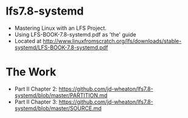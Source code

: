 lfs7.8-systemd
==============
- Mastering Linux with an LFS Project.
- Using LFS-BOOK-7.8-systemd.pdf as 'the' guide
- Located at http://www.linuxfromscratch.org/lfs/downloads/stable-systemd/LFS-BOOK-7.8-systemd.pdf

# The Work
- Part II Chapter 2: https://github.com/jd-wheaton/lfs7.8-systemd/blob/master/PARTITION.md
- Part II Chapter 3: https://github.com/jd-wheaton/lfs7.8-systemd/blob/master/SOURCE.md
